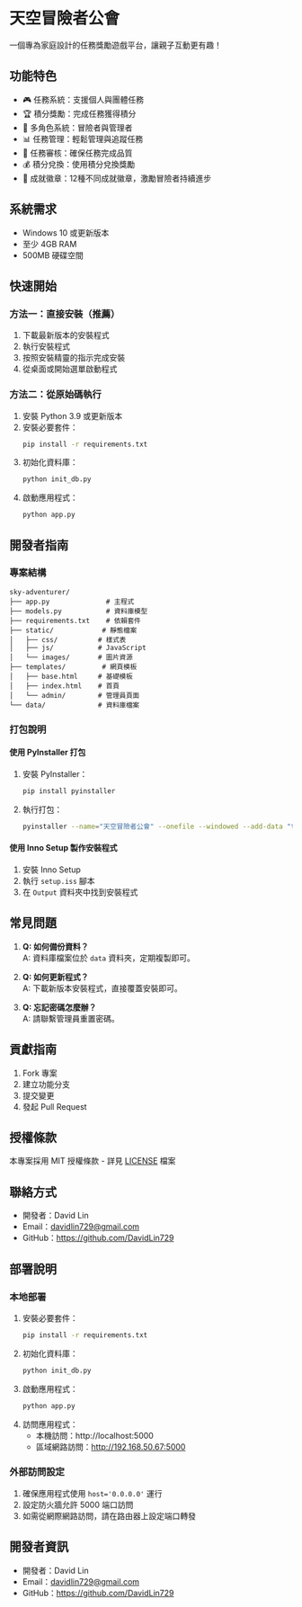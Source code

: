# 天空冒險者公會

一個專為家庭設計的任務獎勵遊戲平台，讓親子互動更有趣！

## 功能特色

- 🎮 任務系統：支援個人與團體任務
- 🏆 積分獎勵：完成任務獲得積分
- 👥 多角色系統：冒險者與管理者
- 📊 任務管理：輕鬆管理與追蹤任務
- 🎯 任務審核：確保任務完成品質
- 💰 積分兌換：使用積分兌換獎勵
- 🏅 成就徽章：12種不同成就徽章，激勵冒險者持續進步

## 系統需求

- Windows 10 或更新版本
- 至少 4GB RAM
- 500MB 硬碟空間

## 快速開始

### 方法一：直接安裝（推薦）

1. 下載最新版本的安裝程式
2. 執行安裝程式
3. 按照安裝精靈的指示完成安裝
4. 從桌面或開始選單啟動程式

### 方法二：從原始碼執行

1. 安裝 Python 3.9 或更新版本
2. 安裝必要套件：
   ```bash
   pip install -r requirements.txt
   ```
3. 初始化資料庫：
   ```bash
   python init_db.py
   ```
4. 啟動應用程式：
   ```bash
   python app.py
   ```

## 開發者指南

### 專案結構

```
sky-adventurer/
├── app.py              # 主程式
├── models.py           # 資料庫模型
├── requirements.txt    # 依賴套件
├── static/            # 靜態檔案
│   ├── css/          # 樣式表
│   ├── js/           # JavaScript
│   └── images/       # 圖片資源
├── templates/         # 網頁模板
│   ├── base.html     # 基礎模板
│   ├── index.html    # 首頁
│   └── admin/        # 管理員頁面
└── data/             # 資料庫檔案
```

### 打包說明

#### 使用 PyInstaller 打包

1. 安裝 PyInstaller：
   ```bash
   pip install pyinstaller
   ```

2. 執行打包：
   ```bash
   pyinstaller --name="天空冒險者公會" --onefile --windowed --add-data "templates;templates" --add-data "static;static" app.py
   ```

#### 使用 Inno Setup 製作安裝程式

1. 安裝 Inno Setup
2. 執行 `setup.iss` 腳本
3. 在 `Output` 資料夾中找到安裝程式

## 常見問題

1. **Q: 如何備份資料？**  
   A: 資料庫檔案位於 `data` 資料夾，定期複製即可。

2. **Q: 如何更新程式？**  
   A: 下載新版本安裝程式，直接覆蓋安裝即可。

3. **Q: 忘記密碼怎麼辦？**  
   A: 請聯繫管理員重置密碼。

## 貢獻指南

1. Fork 專案
2. 建立功能分支
3. 提交變更
4. 發起 Pull Request

## 授權條款

本專案採用 MIT 授權條款 - 詳見 [LICENSE](LICENSE) 檔案

## 聯絡方式

- 開發者：David Lin
- Email：davidlin729@gmail.com
- GitHub：https://github.com/DavidLin729 

## 部署說明

### 本地部署
1. 安裝必要套件：
   ```bash
   pip install -r requirements.txt
   ```
2. 初始化資料庫：
   ```bash
   python init_db.py
   ```
3. 啟動應用程式：
   ```bash
   python app.py
   ```
4. 訪問應用程式：
   - 本機訪問：http://localhost:5000
   - 區域網路訪問：http://192.168.50.67:5000

### 外部訪問設定
1. 確保應用程式使用 `host='0.0.0.0'` 運行
2. 設定防火牆允許 5000 端口訪問
3. 如需從網際網路訪問，請在路由器上設定端口轉發

## 開發者資訊
- 開發者：David Lin
- Email：davidlin729@gmail.com
- GitHub：https://github.com/DavidLin729 